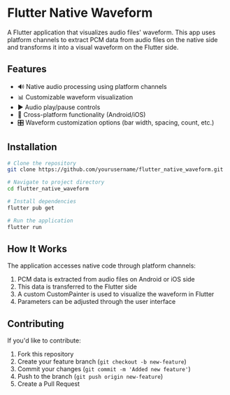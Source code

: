 # Flutter Native Waveform

A Flutter application that visualizes audio files' waveform. This app uses platform channels to extract PCM data from audio files on the native side and transforms it into a visual waveform on the Flutter side.

## Features

- 🔊 Native audio processing using platform channels
- 📊 Customizable waveform visualization
- ▶️ Audio play/pause controls
- 📱 Cross-platform functionality (Android/iOS)
- 🎛️ Waveform customization options (bar width, spacing, count, etc.)

## Installation

```bash
# Clone the repository
git clone https://github.com/yourusername/flutter_native_waveform.git

# Navigate to project directory
cd flutter_native_waveform

# Install dependencies
flutter pub get

# Run the application
flutter run
```

## How It Works

The application accesses native code through platform channels:

1. PCM data is extracted from audio files on Android or iOS side
2. This data is transferred to the Flutter side
3. A custom CustomPainter is used to visualize the waveform in Flutter
4. Parameters can be adjusted through the user interface

## Contributing

If you'd like to contribute:

1. Fork this repository
2. Create your feature branch (`git checkout -b new-feature`)
3. Commit your changes (`git commit -m 'Added new feature'`)
4. Push to the branch (`git push origin new-feature`)
5. Create a Pull Request
